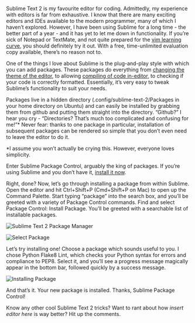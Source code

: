 ﻿Sublime Text 2 is my favourite editor for coding. Admittedly, my experience with editors is far from exhaustive. I know that there are many exciting editors and IDEs available to the modern programmer, many of which I haven’t explored. However, I have been using Sublime for a long time - the better part of a year - and it has yet to let me down in functionality. If you’re sick of Notepad or TextMate, and not quite prepared for the [vim learning curve](http://vim-adventures.com/), you should definitely try it out. With a free, time-unlimited evaluation copy available, there’s no reason not to.








One of the things I love about Sublime is the plug-and-play style with which you can add packages. These packages do everything from [changing the theme of the editor](https://github.com/wesbos/cobalt2), to allowing [compiling of code in-editor](https://github.com/surjikal/sublime-coffee-compile), to checking if your code is correctly formatted. Essentially, it’s very easy to tweak Sublime’s functionality to suit your needs.








Packages live in a hidden directory (.config/sublime-text-2/Packages in your home directory on Ubuntu) and can easily be installed by grabbing them from github and putting them straight into the directory. “Github?” I hear you cry - “Directories? That’s much too complicated and confusing for me!”* Never fear: thanks to one package in particular, installation of subsequent packages can be rendered so simple that you don’t even need to leave the editor to do it.








*I assume you won’t actually be crying this. However, everyone loves simplicity.








Enter Sublime Package Control, arguably the king of packages. If you’re using Sublime and you don’t have it, [install it now](http://wbond.net/sublime_packages/package_control/installation).








Right, done? Now, let’s go through installing a package from within Sublime. Open the editor and hit Ctrl+Shift+P (Cmd+Shift+P on Mac) to open up the Command Palette. Start typing “package” into the search box, and you’ll be greeted with a variety of Package Control commands. Find and select Package Control: Install Package. You’ll be greeted with a searchable list of installable packages.


![Sublime Text 2 Package Manager](https://jwpevans.s3.amazonaws.com/images/package_manager.png)


![Select Package](https://jwpevans.s3.amazonaws.com/images/select_package.png)


Let’s try installing one! Choose a package which sounds useful to you. I chose Python Flake8 Lint, which checks your Python syntax for errors and compliance to PEP8. Select it, and you’ll see a progress message magically appear in the bottom bar, followed quickly by a success message.


![Installing Package](https://jwpevans.s3.amazonaws.com/images/installing_package.png)




And that’s it. Your new package is installed. Thanks, Sublime Package Control! 








Know any other cool Sublime Text 2 tricks? Want to rant about how *insert editor here* is way better? Hit up the comments.